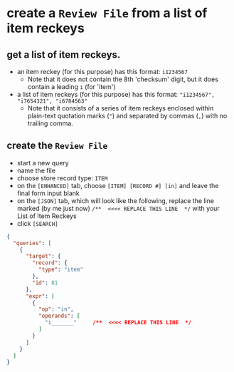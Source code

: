 # create a `Review File` from a list of item reckeys

## get a list of item reckeys. 
- an item reckey (for this purpose) has this format: `i1234567`
  - Note that it does not contain the 8th 'checksum' digit, but it does contain a leading `i` (for 'item')
- a list of item reckeys (for this purpose) has this format: ` "i1234567", "i7654321", "i6784563" `
  - Note that it consists of a series of item reckeys enclosed within plain-text quotation marks (`"`) and separated by commas (`,`) with no trailing comma.

## create the `Review File` 
- start a new query
- name the file
- choose store record type: `ITEM`
- on the `[ENHANCED]` tab, choose `[ITEM] [RECORD #] [in]` and leave the final form input blank
- on the `[JSON]` tab, which will look like the following, replace the line marked (by me just now) `/**  <<<< REPLACE THIS LINE  */` with your List of Item Reckeys
- click `[SEARCH]`

```json
{
  "queries": [
    {
      "target": {
        "record": {
          "type": "item"
        },
        "id": 81
      },
      "expr": [
        {
          "op": "in",
          "operands": [
            "i_______"     /**  <<<< REPLACE THIS LINE  */
          ]
        }
      ]
    }
  ]
}
```
